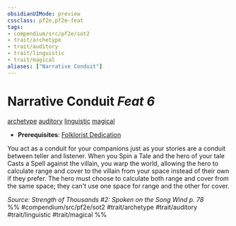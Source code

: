 ```yaml
---
obsidianUIMode: preview
cssclass: pf2e,pf2e-feat
tags:
- compendium/src/pf2e/sot2
- trait/archetype
- trait/auditory
- trait/linguistic
- trait/magical
aliases: ["Narrative Conduit"]
---
```

# Narrative Conduit  *Feat 6*  
[archetype](../../rules/traits/archetype.md)  [auditory](../../rules/traits/auditory.md)  [linguistic](../../rules/traits/linguistic.md)  [magical](../../rules/traits/magical.md)  

- **Prerequisites**: [Folklorist Dedication](folklorist-dedication-sot2.md)

You act as a conduit for your companions just as your stories are a conduit between teller and listener. When you Spin a Tale and the hero of your tale Casts a Spell against the villain, you warp the world, allowing the hero to calculate range and cover to the villain from your space instead of their own if they prefer. The hero must choose to calculate both range and cover from the same space; they can't use one space for range and the other for cover.

*Source: Strength of Thousands #2: Spoken on the Song Wind p. 78*  
%% #compendium/src/pf2e/sot2 #trait/archetype #trait/auditory #trait/linguistic #trait/magical %%